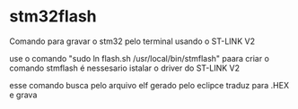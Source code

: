 # stm32flash

Comando para gravar o stm32 pelo terminal usando o ST-LINK V2

use o comando "sudo ln flash.sh /usr/local/bin/stmflash" paara criar o comando stmflash
é nessesario istalar o driver do ST-LINK V2

esse comando busca pelo arquivo elf gerado pelo eclipce traduz para .HEX e grava
